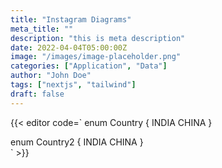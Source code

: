 ```yaml
---
title: "Instagram Diagrams"
meta_title: ""
description: "this is meta description"
date: 2022-04-04T05:00:00Z
image: "/images/image-placeholder.png"
categories: ["Application", "Data"]
author: "John Doe"
tags: ["nextjs", "tailwind"]
draft: false
---
```


{{< editor code=`
enum Country {
  INDIA
  CHINA
}

enum Country2 {
  INDIA
  CHINA
}  
    ` >}}
